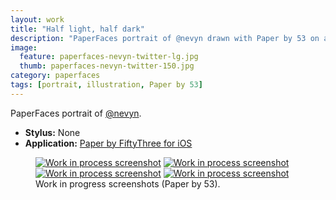 ```yaml
---
layout: work
title: "Half light, half dark"
description: "PaperFaces portrait of @nevyn drawn with Paper by 53 on an iPad."
image: 
  feature: paperfaces-nevyn-twitter-lg.jpg
  thumb: paperfaces-nevyn-twitter-150.jpg
category: paperfaces
tags: [portrait, illustration, Paper by 53]
---
```


PaperFaces portrait of <a href="http://twitter.com/nevyn">@nevyn</a>.

* **Stylus:** None
* **Application:** [Paper by FiftyThree for iOS](http://www.fiftythree.com/paper)

<figure class="half">
	<a href="{{ site.url }}/images/paperfaces-nevyn-process-1-lg.jpg"><img src="{{ site.url }}/images/paperfaces-nevyn-process-1-600.jpg" alt="Work in process screenshot"></a>
	<a href="{{ site.url }}/images/paperfaces-nevyn-process-2-lg.jpg"><img src="{{ site.url }}/images/paperfaces-nevyn-process-2-600.jpg" alt="Work in process screenshot"></a>
	<a href="{{ site.url }}/images/paperfaces-nevyn-process-3-lg.jpg"><img src="{{ site.url }}/images/paperfaces-nevyn-process-3-600.jpg" alt="Work in process screenshot"></a>
	<a href="{{ site.url }}/images/paperfaces-nevyn-process-4-lg.jpg"><img src="{{ site.url }}/images/paperfaces-nevyn-process-4-600.jpg" alt="Work in process screenshot"></a>
	<figcaption>Work in progress screenshots (Paper by 53).</figcaption>
</figure>